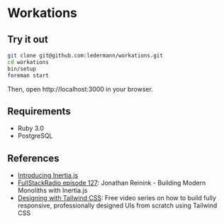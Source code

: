 # Workations

## Try it out

```bash
git clone git@github.com:ledermann/workations.git
cd workations
bin/setup
foreman start
```

Then, open http://localhost:3000 in your browser.


## Requirements

- Ruby 3.0
- PostgreSQL


## References

- [Introducing Inertia.js](https://reinink.ca/articles/introducing-inertia-js)
- [FullStackRadio episode 127](http://www.fullstackradio.com/127): Jonathan Reinink - Building Modern Monoliths with Inertia.js
- [Designing with Tailwind CSS](https://tailwindcss.com/screencasts/): Free video series on how to build fully responsive, professionally designed UIs from scratch using Tailwind CSS
